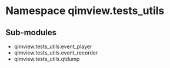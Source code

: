 Namespace qimview.tests_utils
=============================

Sub-modules
-----------
* qimview.tests_utils.event_player
* qimview.tests_utils.event_recorder
* qimview.tests_utils.qtdump